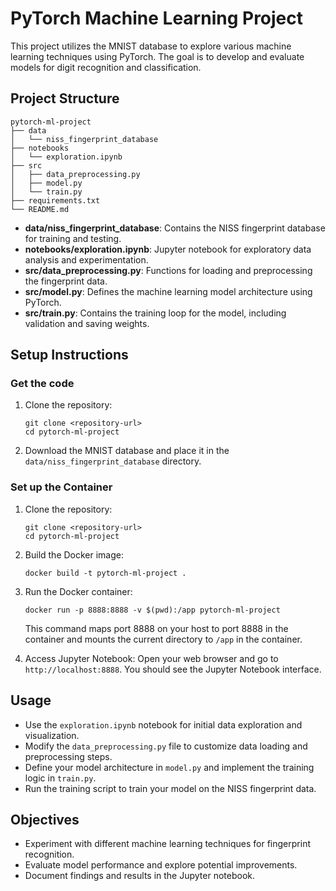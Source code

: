 # PyTorch Machine Learning Project

This project utilizes the MNIST database to explore various machine learning techniques using PyTorch. The goal is to develop and evaluate models for digit recognition and classification.

## Project Structure

```
pytorch-ml-project
├── data
│   └── niss_fingerprint_database
├── notebooks
│   └── exploration.ipynb
├── src
│   ├── data_preprocessing.py
│   ├── model.py
│   └── train.py
├── requirements.txt
└── README.md
```

- **data/niss_fingerprint_database**: Contains the NISS fingerprint database for training and testing.
- **notebooks/exploration.ipynb**: Jupyter notebook for exploratory data analysis and experimentation.
- **src/data_preprocessing.py**: Functions for loading and preprocessing the fingerprint data.
- **src/model.py**: Defines the machine learning model architecture using PyTorch.
- **src/train.py**: Contains the training loop for the model, including validation and saving weights.

## Setup Instructions

### Get the code

1. Clone the repository:
   ```
   git clone <repository-url>
   cd pytorch-ml-project
   ```

2. Download the MNIST database and place it in the `data/niss_fingerprint_database` directory.

### Set up the Container

1. Clone the repository:
   ```
   git clone <repository-url>
   cd pytorch-ml-project
   ```

2. Build the Docker image:
   ```
   docker build -t pytorch-ml-project .
   ```

3. Run the Docker container:
   ```
   docker run -p 8888:8888 -v $(pwd):/app pytorch-ml-project
   ```

   This command maps port 8888 on your host to port 8888 in the container and mounts the current directory to `/app` in the container.

4. Access Jupyter Notebook:
   Open your web browser and go to `http://localhost:8888`. You should see the Jupyter Notebook interface.

## Usage

- Use the `exploration.ipynb` notebook for initial data exploration and visualization.
- Modify the `data_preprocessing.py` file to customize data loading and preprocessing steps.
- Define your model architecture in `model.py` and implement the training logic in `train.py`.
- Run the training script to train your model on the NISS fingerprint data.

## Objectives

- Experiment with different machine learning techniques for fingerprint recognition.
- Evaluate model performance and explore potential improvements.
- Document findings and results in the Jupyter notebook.